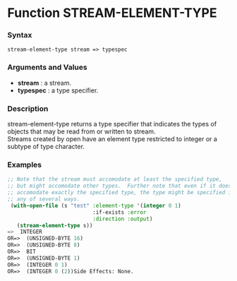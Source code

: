 <!-- Generated on 05/10/2020 by https://github.com/anto2oo/clhs-evolved -->

# Function STREAM-ELEMENT-TYPE

### Syntax
`stream-element-type stream => typespec`  


### Arguments and Values
- **stream** : a stream.   
- **typespec** : a type specifier.   


### Description
stream-element-type returns a type specifier that indicates the types of objects that may be read from or written to stream.  
Streams created by open have an element type restricted to integer or a subtype of type character.



### Examples
```lisp 
;; Note that the stream must accomodate at least the specified type,
;; but might accomodate other types.  Further note that even if it does
;; accomodate exactly the specified type, the type might be specified in
;; any of several ways.
 (with-open-file (s "test" :element-type '(integer 0 1)
                           :if-exists :error
                           :direction :output)
   (stream-element-type s))
=>  INTEGER
OR=>  (UNSIGNED-BYTE 16)
OR=>  (UNSIGNED-BYTE 8)
OR=>  BIT
OR=>  (UNSIGNED-BYTE 1)
OR=>  (INTEGER 0 1)
OR=>  (INTEGER 0 (2))Side Effects: None.
```
